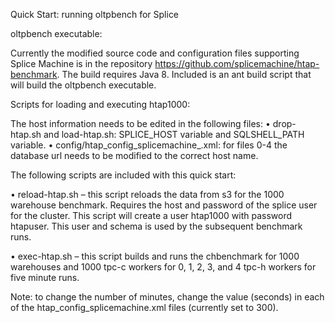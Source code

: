 Quick Start: running oltpbench for Splice

oltpbench executable: 

Currently the modified source code and configuration files supporting Splice Machine is in the repository https://github.com/splicemachine/htap-benchmark. The build requires Java 8. Included is an ant build script that will build the oltpbench executable. 

Scripts for loading and executing htap1000: 

The host information needs to be edited in the following files: 
•	drop-htap.sh and load-htap.sh: SPLICE_HOST variable and SQLSHELL_PATH variable.
•	config/htap_config_splicemachine_<N>.xml: for files 0-4 the database url needs to be modified to the correct host name. 

The following scripts are included with this quick start: 

•	reload-htap.sh <password> – this script reloads the data from s3 for the 1000 warehouse benchmark. Requires the host and password of the splice user for the cluster. This script will create a user htap1000 with password htapuser. This user and schema is used by the subsequent benchmark runs.

•	exec-htap.sh – this script builds and runs the chbenchmark for 1000 warehouses and 1000 tpc-c workers for 0, 1, 2, 3, and 4 tpc-h workers for five minute runs. 

Note: to change the number of minutes, change the <time> value (seconds) in each of the htap_config_splicemachine.xml files (currently set to 300). 

